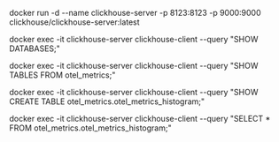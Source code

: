 docker run -d --name clickhouse-server -p 8123:8123 -p 9000:9000 clickhouse/clickhouse-server:latest

docker exec -it clickhouse-server clickhouse-client --query "SHOW DATABASES;"

docker exec -it clickhouse-server clickhouse-client --query "SHOW TABLES FROM otel_metrics;"

docker exec -it clickhouse-server clickhouse-client --query "SHOW CREATE TABLE otel_metrics.otel_metrics_histogram;"

docker exec -it clickhouse-server clickhouse-client --query "SELECT * FROM otel_metrics.otel_metrics_histogram;"

